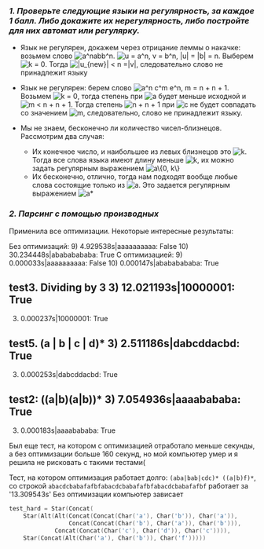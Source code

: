 ### _1. Проверьте следующие языки на регулярность, за каждое 1 балл. Либо докажите их нерегулярность, либо постройте для них автомат или регулярку._


* Язык не регулярен, докажем через отрицание леммы о накачке: возьмем слово <img src="https://i.upmath.me/svg/a%5Enabb%5En" alt="a^nabb^n" />. <img src="https://i.upmath.me/svg/u%20%3D%20a%5En%2C%20v%20%3D%20b%5En%2C%20%7Cu%7C%20%3D%20%7Cb%7C%20%3D%20n" alt="u = a^n, v = b^n, |u| = |b| = n" />. Выберем <img src="https://i.upmath.me/svg/%20k%20%3D%200" alt=" k = 0" />. Тогда <img src="https://i.upmath.me/svg/%7Cu_%7Bnew%7D%7C%20%3C%20n%20%3D%7Cv%7C" alt="|u_{new}| &lt; n =|v|" />, следовательно слово не принадлежит языку

* Язык не регулярен: берем слово <img src="https://i.upmath.me/svg/a%5En%20c%5Em%20e%5En%2C%20m%20%3D%20n%20%2B%20n%20%2B%201" alt="a^n c^m e^n, m = n + n + 1" />. Возьмем <img src="https://i.upmath.me/svg/k%20%3D%200" alt="k = 0" />, тогда степень при <img src="https://i.upmath.me/svg/a" alt="a" /> будет меньше исходной и <img src="https://i.upmath.me/svg/m%20%3C%20n%20%2B%20n%20%2B%201" alt="m &lt; n + n + 1" />. Тогда степень <img src="https://i.upmath.me/svg/n%20%2B%20n%20%2B%201" alt="n + n + 1" /> при <img src="https://i.upmath.me/svg/c" alt="c" /> не будет совпадать со значением <img src="https://i.upmath.me/svg/m" alt="m" />, следовательно, слово не принадлежит языку.

* Мы не знаем, бесконечно ли количество чисел-близнецов. Рассмотрим два случая:
    - Их конечное число, и наибольшее из левых близнецов это <img src="https://i.upmath.me/svg/k" alt="k" />. Тогда все слова языка имеют длину меньше <img src="https://i.upmath.me/svg/k" alt="k" />, их можно задать регулярным выражением <img src="https://i.upmath.me/svg/a%5C%7B0%2C%20k%5C%7D" alt="a\{0, k\}" />
    - Их бесконечно, отлично, тогда нам подходят вообще любые слова состоящие только из <img src="https://i.upmath.me/svg/a" alt="a" />. Это задается регулярным выражением <img src="https://i.upmath.me/svg/a*" alt="a*" />

### _2. Парсинг с помощью производных_


Применила все оптимизации. Некоторые интересные результаты:

Без оптимизаций:
9) 4.929538s|aaaaaaaaaa: False
10) 30.234448s|abababababa: True
С оптимизацией:
9) 0.000033s|aaaaaaaaaa: False
10) 0.000147s|abababababa: True

test3. Dividing by 3
3) 12.021193s|10000001: True
--
3) 0.000237s|10000001: True

test5. (a | b | c | d)*
3) 2.511186s|dabcddacbd: True
--
3) 0.000253s|dabcddacbd: True

test2: ((a|b)(a|b))*
3) 7.054936s|aaaabababa: True
--
3) 0.000183s|aaaabababa: True


Был еще тест, на котором с оптимизацией отработало меньше секунды, а без оптимизации больше 160 секунд, но мой компьютер умер и я решила не рисковать с такими тестами(


Тест, на котором оптимизация работает долго: `(aba|bab|cdc)* ((a|b)f)*`, со строкой `abacdcbabafafbfabacdcbabafafbfabacdcbabafafbf` работает за '13.309543s'
Без оптимизации компьютер зависает

```cpp
test_hard = Star(Concat(
    Star(Alt(Alt(Concat(Concat(Char('a'), Char('b')), Char('a')),
                 Concat(Concat(Char('b'), Char('a')), Char('b'))),
             Concat(Concat(Char('c'), Char('d')), Char('c')))),
    Star(Concat(Alt(Char('a'), Char('b')), Char('f')))))
```





